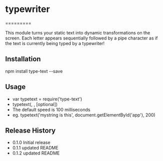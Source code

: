 # typewriter
=========

This module turns your static text into dynamic transformations on the screen. Each letter appears sequentially followed by a pipe character as if the text is currently being typed by a typewriter!


## Installation

  npm install type-text --save


## Usage

  - var typetext = require('type-text')
  - typetext(<the string to display>, <the DOM node this string is the textContent of>, [optional]<speed in milliseconds>)
  - The default speed is 100 milliseconds
  - eg. typetext('mystring is this', document.getElementById('app'), 200)


## Release History

* 0.1.0 Initial release
* 0.1.1 updated README
* 0.1.2 updated README
